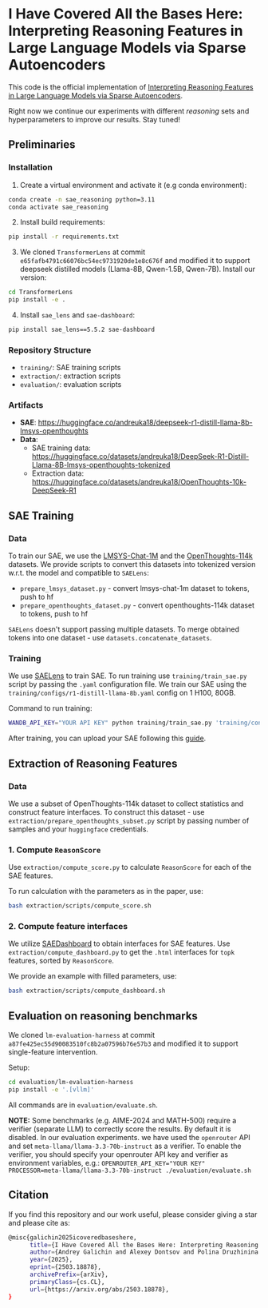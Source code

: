 # I Have Covered All the Bases Here: Interpreting Reasoning Features in Large Language Models via Sparse Autoencoders

This code is the official implementation of [Interpreting Reasoning Features in Large Language Models via Sparse Autoencoders](https://arxiv.org/abs/2503.18878).

Right now we continue our experiments with different *reasoning* sets and hyperparameters to improve our results. Stay tuned!

## Preliminaries

### Installation

1. Create a virtual environment and activate it (e.g conda environment):
```bash
conda create -n sae_reasoning python=3.11
conda activate sae_reasoning
```
2. Install build requirements:
```bash
pip install -r requirements.txt
```
3. We cloned `TransformerLens` at commit `e65fafb4791c66076bc54ec9731920de1e8c676f` and modified it to support deepseek distilled models (Llama-8B, Qwen-1.5B, Qwen-7B).
Install our version:
```bash
cd TransformerLens
pip install -e .
```
4. Install `sae_lens` and `sae-dashboard`:
```bash
pip install sae_lens==5.5.2 sae-dashboard
```

### Repository Structure

- `training/`: SAE training scripts
- `extraction/`: extraction scripts
- `evaluation/`: evaluation scripts

### Artifacts

- **SAE**: https://huggingface.co/andreuka18/deepseek-r1-distill-llama-8b-lmsys-openthoughts
- **Data**:
    - SAE training data: https://huggingface.co/datasets/andreuka18/DeepSeek-R1-Distill-Llama-8B-lmsys-openthoughts-tokenized
    - Extraction data: https://huggingface.co/datasets/andreuka18/OpenThoughts-10k-DeepSeek-R1

## SAE Training

### Data

To train our SAE, we use the [LMSYS-Chat-1M](lmsys/lmsys-chat-1m) and the [OpenThoughts-114k](open-thoughts/OpenThoughts-114k) datasets. We provide scripts to convert this datasets into tokenized version w.r.t. the model and compatible to `SAELens`:
- `prepare_lmsys_dataset.py` - convert lmsys-chat-1m dataset to tokens, push to hf
- `prepare_openthoughts_dataset.py` - convert openthoughts-114k dataset to tokens, push to hf

`SAELens` doesn't support passing multiple datasets. To merge obtained tokens into one dataset - use `datasets.concatenate_datasets`.

### Training

We use [SAELens](https://github.com/jbloomAus/SAELens) to train SAE. To run training use `training/train_sae.py` script by passing the `.yaml` configuration file. We train our SAE using the `training/configs/r1-distill-llama-8b.yaml` config on 1 H100, 80GB. 

Command to run training:
```bash
WANDB_API_KEY="YOUR API KEY" python training/train_sae.py 'training/configs/r1-distill-llama-8b.yaml'
```

After training, you can upload your SAE following this [guide](https://jbloomaus.github.io/SAELens/training_saes/#uploading-saes-to-huggingface).

## Extraction of Reasoning Features

### Data

We use a subset of OpenThoughts-114k dataset to collect statistics and construct feature interfaces. To construct this dataset - use `extraction/prepare_openthoughts_subset.py` script by passing number of samples and your `huggingface` credentials.

### 1. Compute `ReasonScore`

Use `extraction/compute_score.py` to calculate `ReasonScore` for each of the SAE features. 

To run calculation with the parameters as in the paper, use:
```bash
bash extraction/scripts/compute_score.sh
```

### 2. Compute feature interfaces

We utilize [SAEDashboard](https://github.com/jbloomAus/SAEDashboard) to obtain interfaces for SAE features. Use `extraction/compute_dashboard.py` to get the `.html` interfaces for `topk` features, sorted by `ReasonScore`.

We provide an example with filled parameters, use:
```bash
bash extraction/scripts/compute_dashboard.sh
```

## Evaluation on reasoning benchmarks

We cloned `lm-evaluation-harness` at commit `a87fe425ec55d90083510fc8b2a07596b76e57b3` and modified it to support single-feature intervention.

Setup:
```bash
cd evaluation/lm-evaluation-harness
pip install -e '.[vllm]'
```

All commands are in `evaluation/evaluate.sh`.

**NOTE:** Some benchmarks (e.g. AIME-2024 and MATH-500) require a verifier (separate LLM) to correctly score the results. By default it is disabled. In our evaluation experiments. we have used the `openrouter` API and set `meta-llama/llama-3.3-70b-instruct` as a verifier. To enable the verifier, you should specify your openrouter API key and verifier as environment variables, e.g.:
`OPENROUTER_API_KEY="YOUR KEY" PROCESSOR=meta-llama/llama-3.3-70b-instruct ./evaluation/evaluate.sh`

## Citation

If you find this repository and our work useful, please consider giving a star and please cite as:

```bash
@misc{galichin2025icoveredbaseshere,
      title={I Have Covered All the Bases Here: Interpreting Reasoning Features in Large Language Models via Sparse Autoencoders}, 
      author={Andrey Galichin and Alexey Dontsov and Polina Druzhinina and Anton Razzhigaev and Oleg Y. Rogov and Elena Tutubalina and Ivan Oseledets},
      year={2025},
      eprint={2503.18878},
      archivePrefix={arXiv},
      primaryClass={cs.CL},
      url={https://arxiv.org/abs/2503.18878}, 
}
```
